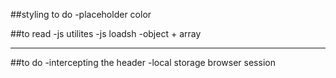 ##styling to do
-placeholder color

##to read
-js utilites
-js loadsh
-object + array

---

##to do
-intercepting the header
-local storage browser session
